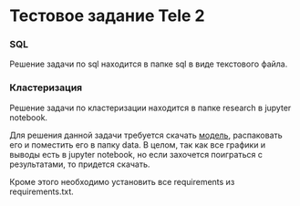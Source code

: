 # Тестовое задание Tele 2

### SQL

Решение задачи по sql находится в папке sql в виде текстового файла.

### Кластеризация

Решение задачи по кластеризации находится в папке research в jupyter notebook. 

Для решения данной задачи требуется скачать [модель](https://drive.google.com/file/d/1-28-65GwFRwz1G_pjuNyaeI1XK31ycQc/view?usp=sharing), распаковать его и поместить его в папку data. В целом, так как все графики и выводы есть в jupyter notebook, но если захочется поиграться с результатами, то придется скачать.

Кроме этого необходимо установить все requirements из requirements.txt.



